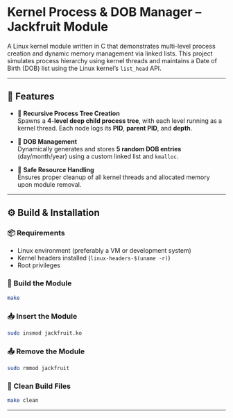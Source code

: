 # Kernel Process & DOB Manager – Jackfruit Module

A Linux kernel module written in C that demonstrates multi-level process creation and dynamic memory management via linked lists. This project simulates process hierarchy using kernel threads and maintains a Date of Birth (DOB) list using the Linux kernel’s `list_head` API.

---

## 📌 Features

- 🔁 **Recursive Process Tree Creation**  
  Spawns a **4-level deep child process tree**, with each level running as a kernel thread. Each node logs its **PID**, **parent PID**, and **depth**.

- 📅 **DOB Management**  
  Dynamically generates and stores **5 random DOB entries** (day/month/year) using a custom linked list and `kmalloc`.

- 🔐 **Safe Resource Handling**  
  Ensures proper cleanup of all kernel threads and allocated memory upon module removal.

---

## ⚙️ Build & Installation

### 📦 Requirements
- Linux environment (preferably a VM or development system)
- Kernel headers installed (`linux-headers-$(uname -r)`)
- Root privileges

### 🔧 Build the Module

```bash
make
```

### 📥 Insert the Module

```bash
sudo insmod jackfruit.ko
```

### 📤 Remove the Module

```bash
sudo rmmod jackfruit
```

### 🧹 Clean Build Files

```bash
make clean
```

---
